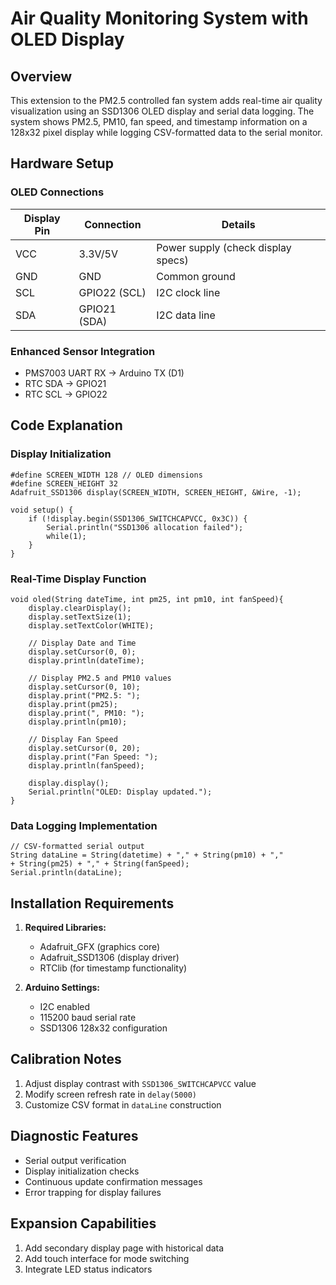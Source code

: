 # Air Quality Monitoring System with OLED Display

## Overview
This extension to the PM2.5 controlled fan system adds real-time air quality visualization using an SSD1306 OLED display and serial data logging. The system shows PM2.5, PM10, fan speed, and timestamp information on a 128x32 pixel display while logging CSV-formatted data to the serial monitor.

## Hardware Setup

### OLED Connections
| Display Pin | Connection       | Details                                  |
|-------------|------------------|------------------------------------------|
| VCC         | 3.3V/5V          | Power supply (check display specs)       |
| GND         | GND              | Common ground                            |
| SCL         | GPIO22 (SCL)     | I2C clock line                           |
| SDA         | GPIO21 (SDA)     | I2C data line                            |

### Enhanced Sensor Integration
- PMS7003 UART RX → Arduino TX (D1)
- RTC SDA → GPIO21
- RTC SCL → GPIO22

## Code Explanation

### Display Initialization

```
#define SCREEN_WIDTH 128 // OLED dimensions
#define SCREEN_HEIGHT 32
Adafruit_SSD1306 display(SCREEN_WIDTH, SCREEN_HEIGHT, &Wire, -1);

void setup() {
    if (!display.begin(SSD1306_SWITCHCAPVCC, 0x3C)) {
        Serial.println("SSD1306 allocation failed");
        while(1);
    }
}
```


### Real-Time Display Function

```
void oled(String dateTime, int pm25, int pm10, int fanSpeed){
    display.clearDisplay();
    display.setTextSize(1);
    display.setTextColor(WHITE);

    // Display Date and Time
    display.setCursor(0, 0);
    display.println(dateTime);

    // Display PM2.5 and PM10 values
    display.setCursor(0, 10);
    display.print("PM2.5: ");
    display.print(pm25);
    display.print(", PM10: ");
    display.println(pm10);

    // Display Fan Speed
    display.setCursor(0, 20);
    display.print("Fan Speed: ");
    display.println(fanSpeed);

    display.display();
    Serial.println("OLED: Display updated.");
}
```

### Data Logging Implementation

```
// CSV-formatted serial output
String dataLine = String(datetime) + "," + String(pm10) + ","
+ String(pm25) + "," + String(fanSpeed);
Serial.println(dataLine);
```


## Installation Requirements
1. **Required Libraries:**
   - Adafruit_GFX (graphics core)
   - Adafruit_SSD1306 (display driver)
   - RTClib (for timestamp functionality)

2. **Arduino Settings:**
   - I2C enabled
   - 115200 baud serial rate
   - SSD1306 128x32 configuration

## Calibration Notes
1. Adjust display contrast with `SSD1306_SWITCHCAPVCC` value
2. Modify screen refresh rate in `delay(5000)`
3. Customize CSV format in `dataLine` construction

## Diagnostic Features
- Serial output verification
- Display initialization checks
- Continuous update confirmation messages
- Error trapping for display failures

## Expansion Capabilities
1. Add secondary display page with historical data
2. Add touch interface for mode switching
2. Integrate LED status indicators
